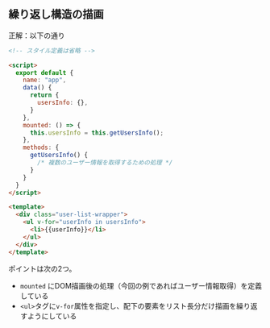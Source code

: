## 繰り返し構造の描画

正解：以下の通り

```html
<!-- スタイル定義は省略 -->

<script>
  export default {
    name: "app",
    data() {
      return {
        usersInfo: {},
      }
    },
    mounted: () => {
      this.usersInfo = this.getUsersInfo();
    },
    methods: {
      getUsersInfo() {
        /* 複数のユーザー情報を取得するための処理 */
      }
    }
  }
</script>

<template>
  <div class="user-list-wrapper">
    <ul v-for="userInfo in usersInfo">
      <li>{{userInfo}}</li>
    </ul>
  </div>
</template>
```

ポイントは次の2つ。
- `mounted` にDOM描画後の処理（今回の例であればユーザー情報取得）を定義している
- `<ul>`タグに`v-for`属性を指定し、配下の要素をリスト長分だけ描画を繰り返すようにしている
